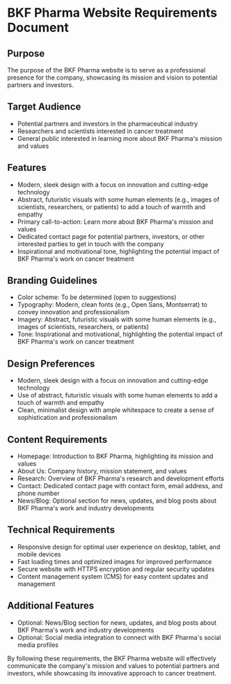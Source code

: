 **BKF Pharma Website Requirements Document**
=============================================

**Purpose**
--------

The purpose of the BKF Pharma website is to serve as a professional presence for the company, showcasing its mission and vision to potential partners and investors.

**Target Audience**
-----------------

* Potential partners and investors in the pharmaceutical industry
* Researchers and scientists interested in cancer treatment
* General public interested in learning more about BKF Pharma's mission and values

**Features**
---------

* Modern, sleek design with a focus on innovation and cutting-edge technology
* Abstract, futuristic visuals with some human elements (e.g., images of scientists, researchers, or patients) to add a touch of warmth and empathy
* Primary call-to-action: Learn more about BKF Pharma's mission and values
* Dedicated contact page for potential partners, investors, or other interested parties to get in touch with the company
* Inspirational and motivational tone, highlighting the potential impact of BKF Pharma's work on cancer treatment

**Branding Guidelines**
---------------------

* Color scheme: To be determined (open to suggestions)
* Typography: Modern, clean fonts (e.g., Open Sans, Montserrat) to convey innovation and professionalism
* Imagery: Abstract, futuristic visuals with some human elements (e.g., images of scientists, researchers, or patients)
* Tone: Inspirational and motivational, highlighting the potential impact of BKF Pharma's work on cancer treatment

**Design Preferences**
---------------------

* Modern, sleek design with a focus on innovation and cutting-edge technology
* Use of abstract, futuristic visuals with some human elements to add a touch of warmth and empathy
* Clean, minimalist design with ample whitespace to create a sense of sophistication and professionalism

**Content Requirements**
-------------------------

* Homepage: Introduction to BKF Pharma, highlighting its mission and values
* About Us: Company history, mission statement, and values
* Research: Overview of BKF Pharma's research and development efforts
* Contact: Dedicated contact page with contact form, email address, and phone number
* News/Blog: Optional section for news, updates, and blog posts about BKF Pharma's work and industry developments

**Technical Requirements**
-------------------------

* Responsive design for optimal user experience on desktop, tablet, and mobile devices
* Fast loading times and optimized images for improved performance
* Secure website with HTTPS encryption and regular security updates
* Content management system (CMS) for easy content updates and management

**Additional Features**
----------------------

* Optional: News/Blog section for news, updates, and blog posts about BKF Pharma's work and industry developments
* Optional: Social media integration to connect with BKF Pharma's social media profiles

By following these requirements, the BKF Pharma website will effectively communicate the company's mission and values to potential partners and investors, while showcasing its innovative approach to cancer treatment.